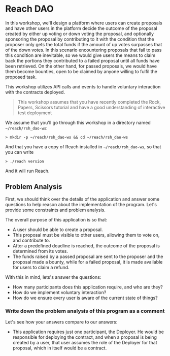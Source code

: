# Reach DAO

In this workshop, we'll design a platform where users can create proposals and have other users in the platform decide the outcome of the proposal created by either up voting or down voting the proposal, and optionally sponsoring the proposal by contributing to it with the condition that the proposer only gets the total funds if the amount of up votes surpasses that of the down votes. In this scenario encountering proposals that fail to pass this condition are inevitable, so we would give users the means to claim back the portions they contributed to a failed proposal until all funds have been retrieved. On the other hand, for passed proposals, we would have them become bounties, open to be claimed by anyone willing to fulfil the proposed task.  

This workshop utilizes API calls and events to handle voluntary interaction with the contracts deployed.  

> This workshop assumes that you have recently completed the Rock, Papers, Scissors tutorial and have a good understanding of interactive test deployment  

We assume that you'll go through this workshop in a directory named `~/reach/rsh_dao-ws`:

```shell
> mkdir -p ~/reach/rsh_dao-ws && cd ~/reach/rsh_dao-ws
```

And that you have a copy of Reach installed in `~/reach/rsh_dao-ws`, so that you can write

```shell
> ./reach version
```

And it will run Reach.

## Problem Analysis

First, we should think over the details of the application and answer some questions to help reason about the implementation of the program. Let's provide some constraints and problem analysis.  

The overall purpose of this application is so that:

- A user should be able to create a proposal.
- This proposal must be visible to other users, allowing them to vote on, and contribute to.
- After a predefined deadline is reached, the outcome of the proposal is determined from its votes.
- The funds raised by a passed proposal are sent to the proposer and the proposal made a bounty, while for a failed proposal, it is made available for users to claim a refund.

With this in mind, lets's answer the questions:

- How many participants does this application require, and who are they?
- How do we implement voluntary interaction?
- How do we ensure every user is aware of the current state of things?

### Write down the problem analysis of this program as a comment

Let's see how your answers compare to our answers:

- This application requires just one participant, the Deployer. He would be responsible for deploying the contract, and when a proposal is being created by a user, that user assumes the role of the Deployer for that proposal, which in itself would be a contract.
